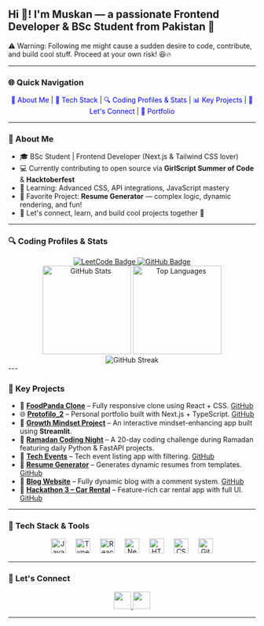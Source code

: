 <h2 align="left">Hi 👋! I'm Muskan — a passionate Frontend Developer & BSc Student from Pakistan 🚀</h2>

⚠️ Warning: Following me might cause a sudden desire to code, contribute, and build cool stuff. Proceed at your own risk! 😆🔥

---

### 🌐 Quick Navigation
<div align="center">
  <a href="#about-me" style="color:blue; text-decoration:none;">🚀 About Me</a> | 
  <a href="#tech-stack--tools" style="color:blue; text-decoration:none;">🔢 Tech Stack</a> | 
  <a href="#coding-profiles--stats" style="color:blue; text-decoration:none;">🔍 Coding Profiles & Stats</a> | 
  <a href="#key-projects" style="color:blue; text-decoration:none;">📊 Key Projects</a> | 
  <a href="#lets-connect" style="color:blue; text-decoration:none;">📍 Let's Connect</a> | 
  <a href="#portfolio" style="color:blue; text-decoration:none;">🔗 Portfolio</a>
</div>

---
### 🚀 About Me
- 🎓 BSc Student | Frontend Developer (Next.js & Tailwind CSS lover)
- 💻 Currently contributing to open source via **GirlScript Summer of Code** & **Hacktoberfest**
- 🧠 Learning: Advanced CSS, API integrations, JavaScript mastery
- 📌 Favorite Project: **Resume Generator** — complex logic, dynamic rendering, and fun!
- 🤞 Let's connect, learn, and build cool projects together 💙

---
### 🔍 Coding Profiles & Stats

<div align="center">
  <a href="https://leetcode.com/your-leetcode-username/" target="_blank">
    <img src="https://img.shields.io/badge/LeetCode-FFA116?style=for-the-badge&logo=leetcode&logoColor=black" alt="LeetCode Badge"/>
  </a>
  <a href="https://github.com/muskan-fatim" target="_blank">
    <img src="https://img.shields.io/badge/GitHub-100000?style=for-the-badge&logo=github&logoColor=white" alt="GitHub Badge"/>
  </a>
</div>

<div align="center">
  <img src="https://github-profile-summary-cards.vercel.app/api/cards/stats?username=muskan-fatim&theme=2077" alt="GitHub Stats" height="180"/>
  <img src="https://github-profile-summary-cards.vercel.app/api/cards/repos-per-language?username=muskan-fatim&theme=2077" alt="Top Languages" height="180"/>
  <br/>
  <img src="https://github-readme-streak-stats.herokuapp.com/?user=muskan-fatim&theme=2077" alt="GitHub Streak"/>
</div>
---


### 🌟 Key Projects

- 🥡 **[FoodPanda Clone](https://panda-clone.vercel.app/)** – Fully responsive clone using React + CSS. [GitHub](https://github.com/muskan-fatim/panda-clone.git)
- 🌐 **[Protofilo_2](https://protofilo-2.vercel.app/)** – Personal portfolio built with Next.js + TypeScript. [GitHub](https://github.com/muskan-fatim/Protofilo_2)
- 🌱 **[Growth Mindset Project](https://growth-mindset-project-0.streamlit.app/)** – An interactive mindset-enhancing app built using **Streamlit**.
- 🌚 **[Ramadan Coding Night](https://github.com/muskan-fatim/Ramdan_coding_night.git)** – A 20-day coding challenge during Ramadan featuring daily Python & FastAPI projects.
- 📍 **[Tech Events](https://tech-event-lovat.vercel.app/)** – Tech event listing app with filtering. [GitHub](https://github.com/muskan-fatim/tech-events)
- 📄 **[Resume Generator](https://resume-generator-azure.vercel.app/)** – Generates dynamic resumes from templates. [GitHub](https://github.com/muskan-fatim/resume-builder)
- 📜 **[Blog Website](https://blog-website-rho-blush.vercel.app/)** – Fully dynamic blog with a comment system. [GitHub](https://github.com/muskan-fatim/blog-website)
- 🚗 **[Hackathon 3 – Car Rental](https://hackthone-3-two.vercel.app/)** – Feature-rich car rental app with full UI. [GitHub](https://github.com/muskan-fatim/hackthone-3)

---

### 🔧 Tech Stack & Tools

<div align="center">
  <img src="https://cdn.jsdelivr.net/gh/devicons/devicon/icons/javascript/javascript-original.svg" height="30" alt="JavaScript"/>
  <img width="12"/>
  <img src="https://cdn.jsdelivr.net/gh/devicons/devicon/icons/typescript/typescript-original.svg" height="30" alt="TypeScript"/>
  <img width="12"/>
  <img src="https://cdn.jsdelivr.net/gh/devicons/devicon/icons/react/react-original.svg" height="30" alt="React"/>
  <img width="12"/>
  <img src="https://cdn.jsdelivr.net/gh/devicons/devicon/icons/nextjs/nextjs-original.svg" height="30" alt="Next.js"/>
  <img width="12"/>
  <img src="https://cdn.jsdelivr.net/gh/devicons/devicon/icons/html5/html5-original.svg" height="30" alt="HTML5"/>
  <img width="12"/>
  <img src="https://cdn.jsdelivr.net/gh/devicons/devicon/icons/css3/css3-original.svg" height="30" alt="CSS3"/>
  <img width="12"/>
  <img src="https://cdn.jsdelivr.net/gh/devicons/devicon/icons/git/git-original.svg" height="30" alt="Git"/>
</div>

---

### 📍 Let's Connect

<div align="center">
  <a href="https://www.linkedin.com/in/muskan-fatima-ab90732b7/" target="_blank">
    <img src="https://img.shields.io/static/v1?message=LinkedIn&logo=linkedin&label=&color=0077B5&logoColor=white&style=for-the-badge" height="35"/>
  </a>
  <a href="mailto:mushiifatima3456@gmail.com">
    <img src="https://img.shields.io/static/v1?message=Gmail&logo=gmail&label=&color=D14836&logoColor=white&style=for-the-badge" height="35"/>
  </a>
</div>

---



